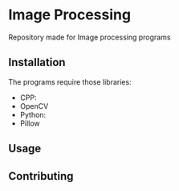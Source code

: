 # Image Processing

Repository made for Image processing programs

## Installation
The programs require those libraries:
  * CPP:
  * OpenCV
  * Python:
  * Pillow

## Usage


## Contributing
